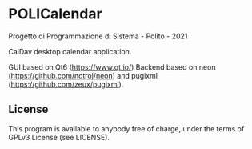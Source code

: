 # POLICalendar
Progetto di Programmazione di Sistema - Polito - 2021

CalDav desktop calendar application.

GUI based on Qt6 (https://www.qt.io/)
Backend based on neon (https://github.com/notroj/neon) and pugixml (https://github.com/zeux/pugixml).

## License
This program is available to anybody free of charge, under the terms of GPLv3 License (see LICENSE).

